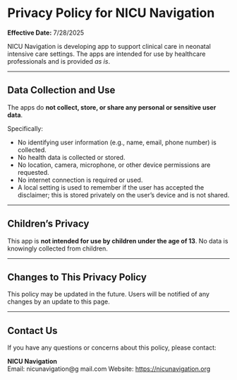 # Privacy Policy for NICU Navigation

**Effective Date:** 7/28/2025

NICU Navigation is developing app to support clinical care in neonatal intensive care settings. The apps are intended for use by healthcare professionals and is provided *as is*.

---

## Data Collection and Use

The apps do **not collect, store, or share any personal or sensitive user data**.

Specifically:

- No identifying user information (e.g., name, email, phone number) is collected.
- No health data is collected or stored.
- No location, camera, microphone, or other device permissions are requested.
- No internet connection is required or used.
- A local setting is used to remember if the user has accepted the disclaimer; this is stored privately on the user’s device and is not shared.

---

## Children’s Privacy

This app is **not intended for use by children under the age of 13**. No data is knowingly collected from children.

---

## Changes to This Privacy Policy

This policy may be updated in the future. Users will be notified of any changes by an update to this page.

---

## Contact Us

If you have any questions or concerns about this policy, please contact:

**NICU Navigation**  
Email: nicunavigation@g mail.com
Website: https://nicunavigation.org
